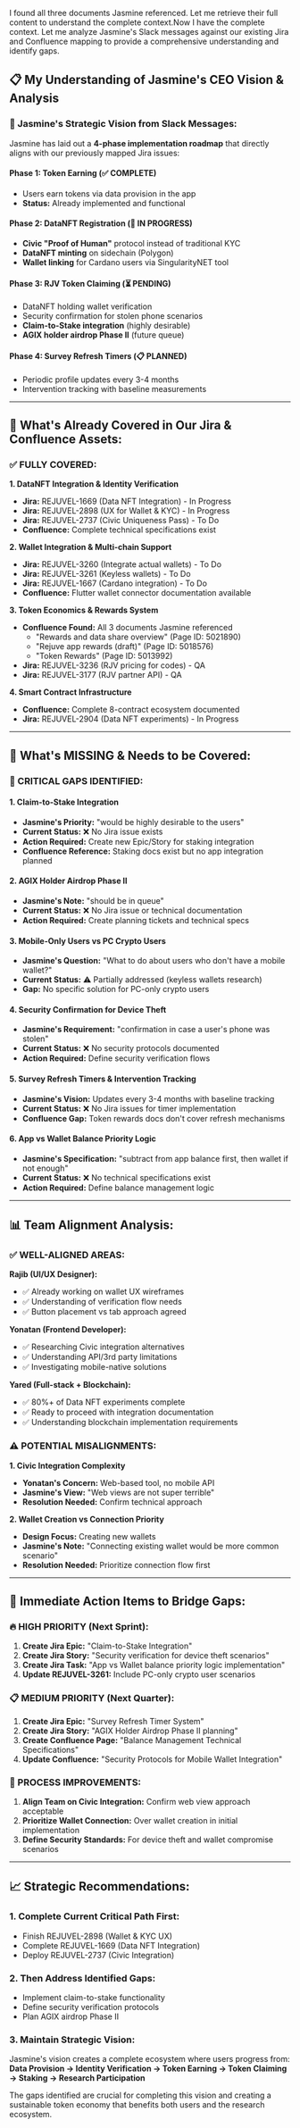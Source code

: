  I found all three documents Jasmine referenced. Let me retrieve their full content to understand the complete context.Now I have the complete context. Let me analyze Jasmine's Slack messages against our existing Jira and Confluence mapping to provide a comprehensive understanding and identify gaps.

## 📋 **My Understanding of Jasmine's CEO Vision & Analysis**

### **🎯 Jasmine's Strategic Vision from Slack Messages:**

Jasmine has laid out a **4-phase implementation roadmap** that directly aligns with our previously mapped Jira issues:

#### **Phase 1: Token Earning (✅ COMPLETE)**

- Users earn tokens via data provision in the app
- **Status:** Already implemented and functional

#### **Phase 2: DataNFT Registration (🔄 IN PROGRESS)**

- **Civic "Proof of Human"** protocol instead of traditional KYC
- **DataNFT minting** on sidechain (Polygon)
- **Wallet linking** for Cardano users via SingularityNET tool

#### **Phase 3: RJV Token Claiming (⏳ PENDING)**

- DataNFT holding wallet verification
- Security confirmation for stolen phone scenarios
- **Claim-to-Stake integration** (highly desirable)
- **AGIX holder airdrop Phase II** (future queue)

#### **Phase 4: Survey Refresh Timers (📋 PLANNED)**

- Periodic profile updates every 3-4 months
- Intervention tracking with baseline measurements

---

## 🔗 **What's Already Covered in Our Jira & Confluence Assets:**

### **✅ FULLY COVERED:**

**1. DataNFT Integration & Identity Verification**

- **Jira:** REJUVEL-1669 (Data NFT Integration) - In Progress
- **Jira:** REJUVEL-2898 (UX for Wallet & KYC) - In Progress
- **Jira:** REJUVEL-2737 (Civic Uniqueness Pass) - To Do
- **Confluence:** Complete technical specifications exist

**2. Wallet Integration & Multi-chain Support**

- **Jira:** REJUVEL-3260 (Integrate actual wallets) - To Do
- **Jira:** REJUVEL-3261 (Keyless wallets) - To Do
- **Jira:** REJUVEL-1667 (Cardano integration) - To Do
- **Confluence:** Flutter wallet connector documentation available

**3. Token Economics & Rewards System**

- **Confluence Found:** All 3 documents Jasmine referenced
    - "Rewards and data share overview" (Page ID: 5021890)
    - "Rejuve app rewards (draft)" (Page ID: 5018576)
    - "Token Rewards" (Page ID: 5013992)
- **Jira:** REJUVEL-3236 (RJV pricing for codes) - QA
- **Jira:** REJUVEL-3177 (RJV partner API) - QA

**4. Smart Contract Infrastructure**

- **Confluence:** Complete 8-contract ecosystem documented
- **Jira:** REJUVEL-2904 (Data NFT experiments) - In Progress

---

## 🚨 **What's MISSING & Needs to be Covered:**

### **🔴 CRITICAL GAPS IDENTIFIED:**

#### **1. Claim-to-Stake Integration**

- **Jasmine's Priority:** "would be highly desirable to the users"
- **Current Status:** ❌ No Jira issue exists
- **Action Required:** Create new Epic/Story for staking integration
- **Confluence Reference:** Staking docs exist but no app integration planned

#### **2. AGIX Holder Airdrop Phase II**

- **Jasmine's Note:** "should be in queue"
- **Current Status:** ❌ No Jira issue or technical documentation
- **Action Required:** Create planning tickets and technical specs

#### **3. Mobile-Only Users vs PC Crypto Users**

- **Jasmine's Question:** "What to do about users who don't have a mobile wallet?"
- **Current Status:** ⚠️ Partially addressed (keyless wallets research)
- **Gap:** No specific solution for PC-only crypto users

#### **4. Security Confirmation for Device Theft**

- **Jasmine's Requirement:** "confirmation in case a user's phone was stolen"
- **Current Status:** ❌ No security protocols documented
- **Action Required:** Define security verification flows

#### **5. Survey Refresh Timers & Intervention Tracking**

- **Jasmine's Vision:** Updates every 3-4 months with baseline tracking
- **Current Status:** ❌ No Jira issues for timer implementation
- **Confluence Gap:** Token rewards docs don't cover refresh mechanisms

#### **6. App vs Wallet Balance Priority Logic**

- **Jasmine's Specification:** "subtract from app balance first, then wallet if not enough"
- **Current Status:** ❌ No technical specifications exist
- **Action Required:** Define balance management logic

---

## 📊 **Team Alignment Analysis:**

### **✅ WELL-ALIGNED AREAS:**

**Rajib (UI/UX Designer):**

- ✅ Already working on wallet UX wireframes
- ✅ Understanding of verification flow needs
- ✅ Button placement vs tab approach agreed

**Yonatan (Frontend Developer):**

- ✅ Researching Civic integration alternatives
- ✅ Understanding API/3rd party limitations
- ✅ Investigating mobile-native solutions

**Yared (Full-stack + Blockchain):**

- ✅ 80%+ of Data NFT experiments complete
- ✅ Ready to proceed with integration documentation
- ✅ Understanding blockchain implementation requirements

### **⚠️ POTENTIAL MISALIGNMENTS:**

**1. Civic Integration Complexity**

- **Yonatan's Concern:** Web-based tool, no mobile API
- **Jasmine's View:** "Web views are not super terrible"
- **Resolution Needed:** Confirm technical approach

**2. Wallet Creation vs Connection Priority**

- **Design Focus:** Creating new wallets
- **Jasmine's Note:** "Connecting existing wallet would be more common scenario"
- **Resolution Needed:** Prioritize connection flow first

---

## 🎯 **Immediate Action Items to Bridge Gaps:**

### **🔥 HIGH PRIORITY (Next Sprint):**

1. **Create Jira Epic:** "Claim-to-Stake Integration"
2. **Create Jira Story:** "Security verification for device theft scenarios"
3. **Create Jira Task:** "App vs Wallet balance priority logic implementation"
4. **Update REJUVEL-3261:** Include PC-only crypto user scenarios

### **📋 MEDIUM PRIORITY (Next Quarter):**

1. **Create Jira Epic:** "Survey Refresh Timer System"
2. **Create Jira Story:** "AGIX Holder Airdrop Phase II planning"
3. **Create Confluence Page:** "Balance Management Technical Specifications"
4. **Update Confluence:** "Security Protocols for Mobile Wallet Integration"

### **🔄 PROCESS IMPROVEMENTS:**

1. **Align Team on Civic Integration:** Confirm web view approach acceptable
2. **Prioritize Wallet Connection:** Over wallet creation in initial implementation
3. **Define Security Standards:** For device theft and wallet compromise scenarios

---

## 📈 **Strategic Recommendations:**

### **1. Complete Current Critical Path First:**

- Finish REJUVEL-2898 (Wallet & KYC UX)
- Complete REJUVEL-1669 (Data NFT Integration)
- Deploy REJUVEL-2737 (Civic Integration)

### **2. Then Address Identified Gaps:**

- Implement claim-to-stake functionality
- Define security verification protocols
- Plan AGIX airdrop Phase II

### **3. Maintain Strategic Vision:**

Jasmine's vision creates a complete ecosystem where users progress from: **Data Provision → Identity Verification → Token Earning → Token Claiming → Staking → Research Participation**

The gaps identified are crucial for completing this vision and creating a sustainable token economy that benefits both users and the research ecosystem.